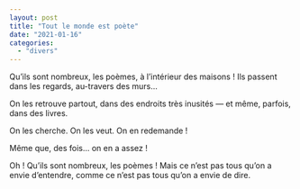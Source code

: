 ```yaml
---
layout: post
title: "Tout le monde est poète"
date: "2021-01-16"
categories:
  - "divers"
---
```


Qu’ils sont nombreux, les poèmes,
à l’intérieur des maisons !
Ils passent dans les regards,
au-travers des murs...

On les retrouve partout,
dans des endroits très inusités —
et même, parfois, dans des livres.

On les cherche.
On les veut.
On en redemande !

Même que, des fois...
on en a assez !

Oh ! Qu’ils sont nombreux, les poèmes !
Mais ce n’est pas tous qu’on a envie d’entendre,
comme ce n’est pas tous qu’on a envie de dire.
